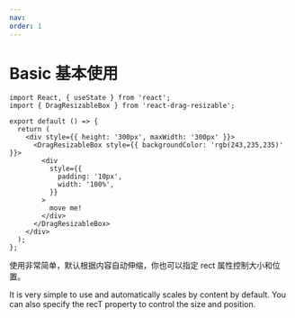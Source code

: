 ```yaml
---
nav:
order: 1
---
```


# Basic 基本使用

```tsx
import React, { useState } from 'react';
import { DragResizableBox } from 'react-drag-resizable';

export default () => {
  return (
    <div style={{ height: '300px', maxWidth: '300px' }}>
      <DragResizableBox style={{ backgroundColor: 'rgb(243,235,235)' }}>
        <div
          style={{
            padding: '10px',
            width: '100%',
          }}
        >
          move me!
        </div>
      </DragResizableBox>
    </div>
  );
};
```

使用非常简单，默认根据内容自动伸缩，你也可以指定 rect 属性控制大小和位置。

It is very simple to use and automatically scales by content by default. You can also specify the recT property to control the size and position.

